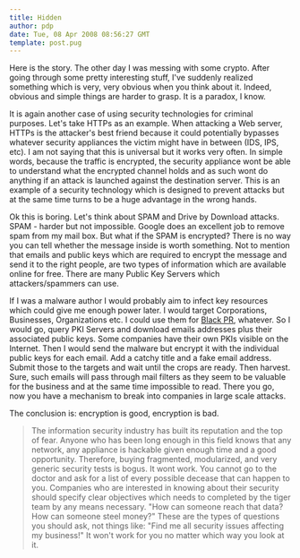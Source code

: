 ```yaml
---
title: Hidden
author: pdp
date: Tue, 08 Apr 2008 08:56:27 GMT
template: post.pug
---
```


Here is the story. The other day I was messing with some crypto. After going through some pretty interesting stuff, I've suddenly realized something which is very, very obvious when you think about it. Indeed, obvious and simple things are harder to grasp. It is a paradox, I know.

It is again another case of using security technologies for criminal purposes. Let's take HTTPs as an example. When attacking a Web server, HTTPs is the attacker's best friend because it could potentially bypasses whatever security appliances the victim might have in between (IDS, IPS, etc). I am not saying that this is universal but it works very often. In simple words, because the traffic is encrypted, the security appliance wont be able to understand what the encrypted channel holds and as such wont do anything if an attack is launched against the destination server. This is an example of a security technology which is designed to prevent attacks but at the same time turns to be a huge advantage in the wrong hands.

Ok this is boring. Let's think about SPAM and Drive by Download attacks. SPAM - harder but not impossible. Google does an excellent job to remove spam from my mail box. But what if the SPAM is encrypted? There is no way you can tell whether the message inside is worth something. Not to mention that emails and public keys which are required to encrypt the message and send it to the right people, are two types of information which are available online for free. There are many Public Key Servers which attackers/spammers can use.

If I was a malware author I would probably aim to infect key resources which could give me enough power later. I would target Corporations, Businesses, Organizations etc. I could use them for [Black PR](http://www.spinhunters.org), whatever. So I would go, query PKI Servers and download emails addresses plus their associated public keys. Some companies have their own PKIs visible on the Internet. Then I would send the malware but encrypt it with the individual public keys for each email. Add a catchy title and a fake email address. Submit those to the targets and wait until the crops are ready. Then harvest. Sure, such emails will pass through mail filters as they seem to be valuable for the business and at the same time impossible to read. There you go, now you have a mechanism to break into companies in large scale attacks.

The conclusion is: encryption is good, encryption is bad.

> The information security industry has built its reputation and the top of fear. Anyone who has been long enough in this field knows that any network, any appliance is hackable given enough time and a good opportunity. Therefore, buying fragmented, modularized, and very generic security tests is bogus. It wont work. You cannot go to the doctor and ask for a list of every possible decease that can happen to you. Companies who are interested in knowing about their security should specify clear objectives which needs to completed by the tiger team by any means necessary. "How can someone reach that data? How can someone steel money?" These are the types of questions you should ask, not things like: "Find me all security issues affecting my business!" It won't work for you no matter which way you look at it.

